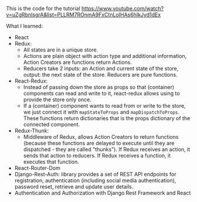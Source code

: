 This is the code for the tutorial https://www.youtube.com/watch?v=uZgRbnIsgrA&list=PLLRM7ROnmA9FxCtnLoIHAs6hIkJyd1dEx

What I learned:
- React
- Redux:
  - All states are in a unique store.
  - Actions are plain object with action type and additional information, Action Creators are functions return Actions.
  - Reducers take 2 inputs: an Action and current state of the store, output: the next state of the store. Reducers are pure functions.
- React-Redux:
  - Instead of passing down the store as props so that (container) components can read and write to it, react-redux allows using <Provider> to provide the store only once.
  - If a (container) component wants to read from or write to the store, we just connect it with `mapStateToProps` and `mapDispatchToProps`. These functions return dictionaries that is the props dictionary of the connected component.
- Redux-Thunk:
  - Middleware of Redux, allows Action Creators to return functions (because these functions are delayed to execute until they are dispatched - they are called "thunks"). If Redux receives an action, it sends that action to reducers. If Redux receives a function, it executes that function.
- React-Router-Dom
- Django-Rest-Auth:  library provides a set of REST API endpoints for registration, authentication (including social media authentication), password reset, retrieve and update user details.
- Authentication and Authorization with Django Rest Framework and React
